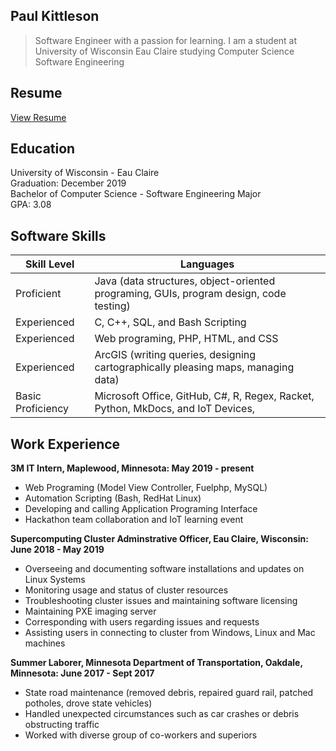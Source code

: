 ## Paul Kittleson
> Software Engineer with a passion for learning.
 I am a student at University of Wisconsin Eau Claire studying Computer Science Software Engineering 

## Resume
[View Resume](./Paul_Kittleson_Resume.pdf)
## Education
 University of Wisconsin - Eau Claire  
 Graduation: December 2019  
 Bachelor of Computer Science - Software Engineering Major  
 GPA: 3.08

## Software Skills

| Skill Level | Languages |
| ------ | ----------- |
| Proficient|  Java (data structures, object-oriented programing, GUIs, program design, code testing) 
| Experienced | C, C++, SQL, and Bash Scripting
| Experienced | Web programing, PHP, HTML, and CSS 
| Experienced |  ArcGIS (writing queries, designing cartographically pleasing maps, managing data) 
| Basic Proficiency | Microsoft Office, GitHub, C#, R, Regex, Racket, Python, MkDocs, and IoT Devices,

## Work Experience
**3M IT Intern, Maplewood, Minnesota: May 2019 - present**

* Web Programing (Model View Controller, Fuelphp, MySQL)
* Automation Scripting (Bash, RedHat Linux)
* Developing and calling Application Programing Interface
* Hackathon team collaboration and IoT learning event

**Supercomputing Cluster Adminstrative Officer, Eau Claire, Wisconsin: June 2018 - May 2019**

* Overseeing and documenting software installations and updates on Linux Systems   
* Monitoring usage and status of cluster resources   
* Troubleshooting cluster issues and maintaining software licensing  
* Maintaining PXE imaging server   
* Corresponding with users regarding issues and requests   
* Assisting users in connecting to cluster from Windows, Linux and Mac machines   

**Summer Laborer, Minnesota Department of Transportation, Oakdale, Minnesota: June 2017 - Sept 2017**

* State road maintenance (removed debris, repaired guard rail, patched potholes, drove state vehicles)   
* Handled unexpected circumstances such as car crashes or debris obstructing traffic   
* Worked with diverse group of co-workers and superiors   
